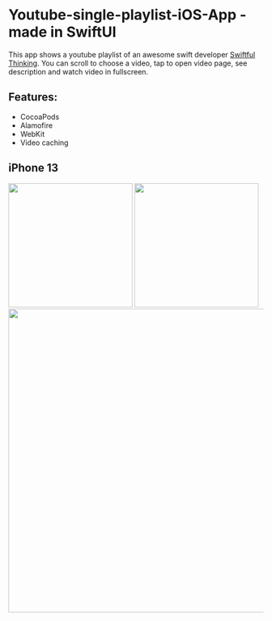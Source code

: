 # Youtube-single-playlist-iOS-App - made in SwiftUI

This app shows a youtube playlist of an awesome swift developer <a href="https://www.youtube.com/c/swiftfulthinking">Swiftful Thinking</a>.
You can scroll to choose a video, tap to open video page, see description and watch video in fullscreen.

## Features:
- CocoaPods
- Alamofire
- WebKit
- Video caching

## iPhone 13
<img src="https://user-images.githubusercontent.com/33011419/186997350-bc17aedc-18cc-488c-b3ee-6316632e4c5d.png" width="245">
<img src="https://user-images.githubusercontent.com/33011419/186997354-6648db28-f2b7-4b86-b678-7b3563fec34c.png" width="245">
<img src="https://user-images.githubusercontent.com/33011419/186997356-419c3266-f69b-45bf-adc0-e6eb45f096f5.png" width="600">
